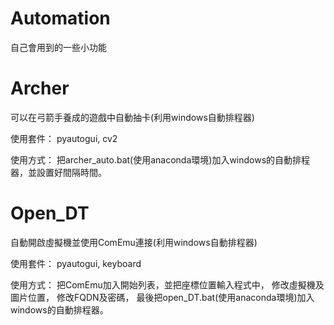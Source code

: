 # Automation
自己會用到的一些小功能

# Archer
可以在弓箭手養成的遊戲中自動抽卡(利用windows自動排程器)

使用套件：
pyautogui, cv2

使用方式：
把archer_auto.bat(使用anaconda環境)加入windows的自動排程器，並設置好間隔時間。


# Open_DT
自動開啟虛擬機並使用ComEmu連接(利用windows自動排程器)

使用套件：
pyautogui, keyboard

使用方式：
把ComEmu加入開始列表，並把座標位置輸入程式中，
修改虛擬機及圖片位置，
修改FQDN及密碼，
最後把open_DT.bat(使用anaconda環境)加入windows的自動排程器。
